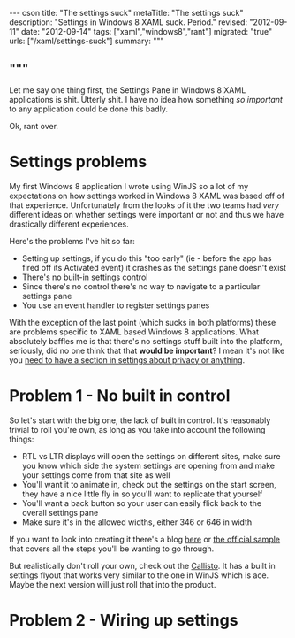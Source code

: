 --- cson
title: "The settings suck"
metaTitle: "The settings suck"
description: "Settings in Windows 8 XAML suck. Period."
revised: "2012-09-11"
date: "2012-09-14"
tags: ["xaml","windows8","rant"]
migrated: "true"
urls: ["/xaml/settings-suck"]
summary: """

"""
---
Let me say one thing first, the Settings Pane in Windows 8 XAML applications is shit. Utterly shit. I have no idea how something _so important_ to any application could be done this badly.

Ok, rant over.

# Settings problems

My first Windows 8 application I wrote using WinJS so a lot of my expectations on how settings worked in Windows 8 XAML was based off of that experience. Unfortunately from the looks of it the two teams had *very* different ideas on whether settings were important or not and thus we have drastically different experiences.

Here's the problems I've hit so far:

* Setting up settings, if you do this "too early" (ie - before the app has fired off its Activated event) it crashes as the settings pane doesn't exist
* There's no built-in settings control
* Since there's no control there's no way to navigate to a particular settings pane
* You use an event handler to register settings panes

With the exception of the last point (which sucks in both platforms) these are problems specific to XAML based Windows 8 applications. What absolutely baffles me is that there's no settings stuff built into the platform, seriously, did no one think that that **would be important**? I mean it's not like you [need to have a section in settings about privacy or anything][1].

# Problem 1 - No built in control

So let's start with the big one, the lack of built in control. It's reasonably trivial to roll you're own, as long as you take into account the following things:

* RTL vs LTR displays will open the settings on different sites, make sure you know which side the system settings are opening from and make your settings come from that site as well
* You'll want it to animate in, check out the settings on the start screen, they have a nice little fly in so you'll want to replicate that yourself
* You'll want a back button so your user can easily flick back to the overall settings pane
* Make sure it's in the allowed widths, either 346 or 646 in width

If you want to look into creating it there's a blog [here][2] or [the official sample][3] that covers all the steps you'll be wanting to go through.

But realistically don't roll your own, check out the [Callisto][4]. It has a built in settings flyout that works very similar to the one in WinJS which is ace. Maybe the next version will just roll that into the product.

# Problem 2 - Wiring up settings




  [1]: http://msdn.microsoft.com/en-us/library/windows/apps/hh694083.aspx#4.1.1_Your_app_must_have_a_privacy_statement_if_it_collects_personal_information
  [2]: http://blog.jerrynixon.com/2012/08/how-to-create-windows-8-settings-pane.html
  [3]: http://code.msdn.microsoft.com/windowsapps/App-settings-sample-1f762f49
  [4]: https://github.com/timheuer/callisto